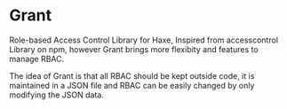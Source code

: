 # Grant
Role-based Access Control Library for Haxe, Inspired from accesscontrol Library on npm, however Grant brings more flexibity and features to manage RBAC.

The idea of Grant is that all RBAC should be kept outside code, it is maintained in a JSON   file and RBAC can be easily changed by only modifying the JSON data.



